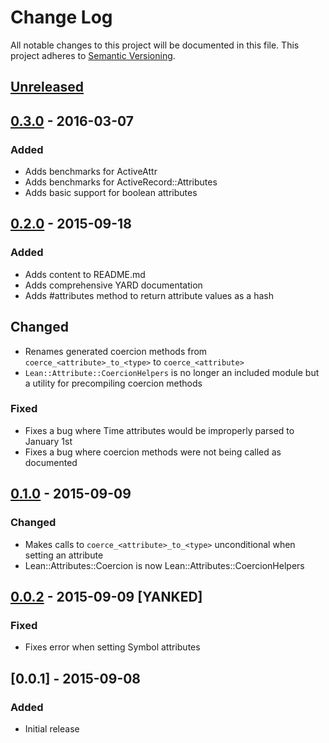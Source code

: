 # Change Log
All notable changes to this project will be documented in this file.
This project adheres to [Semantic Versioning](http://semver.org/).

## [Unreleased][unreleased]

## [0.3.0] - 2016-03-07
### Added
- Adds benchmarks for ActiveAttr
- Adds benchmarks for ActiveRecord::Attributes
- Adds basic support for boolean attributes

## [0.2.0] - 2015-09-18
### Added
- Adds content to README.md
- Adds comprehensive YARD documentation
- Adds #attributes method to return attribute values as a hash

## Changed
- Renames generated coercion methods from `coerce_<attribute>_to_<type>` to `coerce_<attribute>`
- `Lean::Attribute::CoercionHelpers` is no longer an included module but a utility for precompiling coercion methods

### Fixed
- Fixes a bug where Time attributes would be improperly parsed to January 1st
- Fixes a bug where coercion methods were not being called as documented

## [0.1.0] - 2015-09-09
### Changed
- Makes calls to `coerce_<attribute>_to_<type>` unconditional when setting an attribute
- Lean::Attributes::Coercion is now Lean::Attributes::CoercionHelpers

## [0.0.2] - 2015-09-09 [YANKED]
### Fixed
- Fixes error when setting Symbol attributes

## [0.0.1] - 2015-09-08
### Added
- Initial release

[unreleased]: https://github.com/lleolin/lean-attributes/compare/v0.3.0...HEAD
[0.3.0]: https://github.com/lleolin/lean-attributes/compare/v0.2.0...v0.3.0
[0.2.0]: https://github.com/lleolin/lean-attributes/compare/v0.1.0...v0.2.0
[0.1.0]: https://github.com/lleolin/lean-attributes/compare/v0.0.2...v0.1.0
[0.0.2]: https://github.com/lleolin/lean-attributes/compare/v0.0.1...v0.0.2
